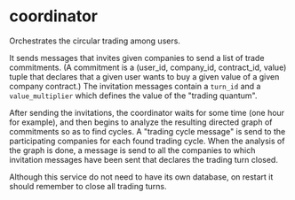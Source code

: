 # coordinator

Orchestrates the circular trading among users.

It sends messages that invites given companies to send a list of trade
commitments. (A commitment is a (user_id, company_id, contract_id,
value) tuple that declares that a given user wants to buy a given
value of a given company contract.) The invitation messages contain a
`turn_id` and a `value_multiplier` which defines the value of the
"trading quantum".

After sending the invitations, the coordinator waits for some time
(one hour for example), and then begins to analyze the resulting
directed graph of commitments so as to find cycles. A "trading cycle
message" is send to the participating companies for each found trading
cycle.  When the analysis of the graph is done, a message is send to
all the companies to which invitation messages have been sent that
declares the trading turn closed.

Although this service do not need to have its own database, on restart
it should remember to close all trading turns.


